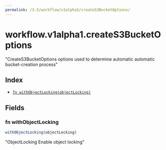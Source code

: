 ```yaml
---
permalink: /3.5/workflow/v1alpha1/createS3BucketOptions/
---
```


# workflow.v1alpha1.createS3BucketOptions

"CreateS3BucketOptions options used to determine automatic automatic bucket-creation process"

## Index

* [`fn withObjectLocking(objectLocking)`](#fn-withobjectlocking)

## Fields

### fn withObjectLocking

```ts
withObjectLocking(objectLocking)
```

"ObjectLocking Enable object locking"